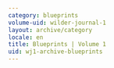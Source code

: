 ```yaml
---
category: blueprints
volume-uid: wilder-journal-1
layout: archive/category
locale: en
title: Blueprints | Volume 1
uid: wj1-archive-blueprints
---
```

